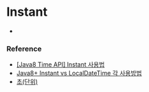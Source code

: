 # Instant

- 

### Reference
- [[Java8 Time API] Instant 사용법](https://www.daleseo.com/java8-instant/)
- [Java8+ Instant vs LocalDateTime 각 사용방법](https://velog.io/@lsb156/Instant-vs-LocalDateTime)
- [초(단위)](https://namu.wiki/w/%EC%B4%88(%EB%8B%A8%EC%9C%84))